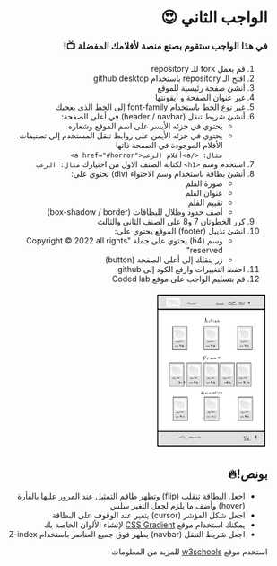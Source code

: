 <div dir=rtl> 

  <h1> الواجب الثاني 😍 </h1>
  <h3>في هذا الواجب ستقوم بصنع منصة لأفلامك المفضلة 📺!</h3>
 
1) قم بعمل fork للـ repository
2) افتح الـ repository باستخدام github desktop
3) أنشئ صفحة رئيسية للموقع
4) غير عنوان الصفحة و أيقونتها
5) غير نوع الخط باستخدام font-family إلى الخط الذي يعجبك
6) أنشئ شريط تنقل (header / navbar) في أعلى الصفحة: 
    - يحتوي في جزئه الأيسر على اسم الموقع وشعاره
    - يحتوي في جزئه الأيمن على روابط تنقل المستخدم إلى تصنيفات الأفلام الموجودة في الصفحة ذاتها
  <br> ` مثال: </a>أفلام الرعب<"a href="#horror> `
7) استخدم وسم `<h1>` لكتابة الصنف الاول من اختيارك `مثال: الرعب`
8) أنشئ بطاقة باستخدام وسم الاحتواء (div) تحتوي على:
    - صورة الفلم
    - عنوان الفلم
    - تقييم الفلم
    - أصف حدود وظلال للبطاقات (box-shadow / border)
 9) كرر الخطوتان 7 و8 على الصنف الثاني والثالث
10) انشئ تذييل (footer)  الموقع يحتوي على: <br> 
    - وسم (h4) يحتوي على جملة "Copyright © 2022 all rights reserved"
    - زر ينقلك إلى أعلى الصفحة (button)
11) احفظ التغييرات وارفع الكود إلى github
12) قم بتسليم الواجب على موقع Coded lab
<img src="./wireframe.png" alt="wireframe" width="200"/>

## بونص!🔥

* اجعل البطاقة تنقلب (flip) وتظهر طاقم التمثيل عند المرور عليها بالفأرة (hover) وأضف ما يلزم لجعل التغير سلس
* اجعل شكل المؤشر (cursor) يتغير عند الوقوف على البطاقة
* يمكنك استخدام موقع <a href="https://cssgradient.io/">CSS Gradient</a> لإنشاء الألوان الخاصة بك
* اجعل شريط التنقل (navbar) يظهر فوق جميع العناصر باستخدام Z-index 

استخدم موقع <a href="https://www.w3schools.com/">w3schools</a> للمزيد من المعلومات
</div>
